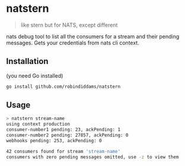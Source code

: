 # natstern

> like stern but for NATS, except different

nats debug tool to list all the consumers for a stream and their pending messages. Gets your credentials from nats cli context.

## Installation

(you need Go installed)

```bash
go install github.com/robindiddams/natstern
```

## Usage

```bash
> natstern stream-name
using context production
consumer-number1 pending: 23, ackPending: 1
consumer-number2 pending: 27857, ackPending: 0
webhooks pending: 253, ackPending: 0

42 consumers found for stream 'stream-name'
consumers with zero pending messages omitted, use -z to view them
```
